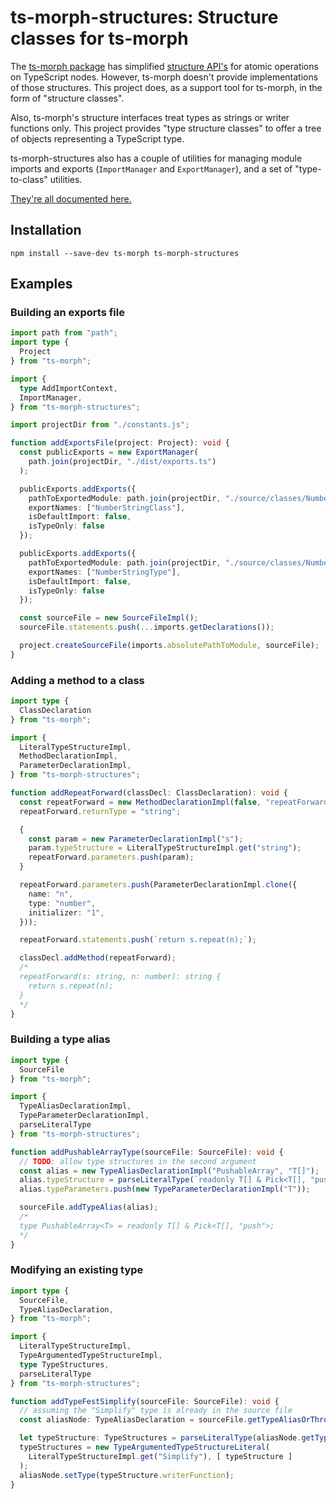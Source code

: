 # ts-morph-structures: Structure classes for ts-morph

The [ts-morph package](https://npmjs.com/package/ts-morph) has simplified [structure API's](https://ts-morph.com/manipulation/structures) for atomic operations on TypeScript nodes.  However, ts-morph doesn't provide implementations of those structures.  This project does, as a support tool for ts-morph, in the form of "structure classes".

Also, ts-morph's structure interfaces treat types as strings or writer functions only.  This project provides "type structure classes" to offer a tree of objects representing a TypeScript type.

ts-morph-structures also has a couple of utilities for managing module imports and exports (`ImportManager` and `ExportManager`), and a set of "type-to-class" utilities.

[They're all documented here.](https://ajvincent.github.io/ts-morph-structures/)

## Installation

`npm install --save-dev ts-morph ts-morph-structures`

## Examples

### Building an exports file

```typescript
import path from "path";
import type {
  Project
} from "ts-morph";

import {
  type AddImportContext,
  ImportManager,
} from "ts-morph-structures";

import projectDir from "./constants.js";

function addExportsFile(project: Project): void {
  const publicExports = new ExportManager(
    path.join(projectDir, "./dist/exports.ts")
  );

  publicExports.addExports({
    pathToExportedModule: path.join(projectDir, "./source/classes/NumberStringClass.ts"),
    exportNames: ["NumberStringClass"],
    isDefaultImport: false,
    isTypeOnly: false
  });

  publicExports.addExports({
    pathToExportedModule: path.join(projectDir, "./source/classes/NumberStringClass.ts"),
    exportNames: ["NumberStringType"],
    isDefaultImport: false,
    isTypeOnly: false
  });

  const sourceFile = new SourceFileImpl();
  sourceFile.statements.push(...imports.getDeclarations());

  project.createSourceFile(imports.absolutePathToModule, sourceFile);
}
```

### Adding a method to a class

```typescript
import type {
  ClassDeclaration
} from "ts-morph";

import {
  LiteralTypeStructureImpl,
  MethodDeclarationImpl,
  ParameterDeclarationImpl,
} from "ts-morph-structures";

function addRepeatForward(classDecl: ClassDeclaration): void {
  const repeatForward = new MethodDeclarationImpl(false, "repeatForward");
  repeatForward.returnType = "string";

  {
    const param = new ParameterDeclarationImpl("s");
    param.typeStructure = LiteralTypeStructureImpl.get("string");
    repeatForward.parameters.push(param);
  }

  repeatForward.parameters.push(ParameterDeclarationImpl.clone({
    name: "n",
    type: "number",
    initializer: "1",
  }));

  repeatForward.statements.push(`return s.repeat(n);`);

  classDecl.addMethod(repeatForward);
  /*
  repeatForward(s: string, n: number): string {
    return s.repeat(n);
  }
  */
}
```

### Building a type alias

```typescript
import type {
  SourceFile
} from "ts-morph";

import {
  TypeAliasDeclarationImpl,
  TypeParameterDeclarationImpl,
  parseLiteralType
} from "ts-morph-structures";

function addPushableArrayType(sourceFile: SourceFile): void {
  // TODO: allow type structures in the second argument
  const alias = new TypeAliasDeclarationImpl("PushableArray", "T[]");
  alias.typeStructure = parseLiteralType(`readonly T[] & Pick<T[], "push">`);
  alias.typeParameters.push(new TypeParameterDeclarationImpl("T"));

  sourceFile.addTypeAlias(alias);
  /*
  type PushableArray<T> = readonly T[] & Pick<T[], "push">;
  */
}
```

### Modifying an existing type

```typescript
import type {
  SourceFile,
  TypeAliasDeclaration,
} from "ts-morph";

import {
  LiteralTypeStructureImpl,
  TypeArgumentedTypeStructureImpl,
  type TypeStructures,
  parseLiteralType
} from "ts-morph-structures";

function addTypeFestSimplify(sourceFile: SourceFile): void {
  // assuming the "Simplify" type is already in the source file
  const aliasNode: TypeAliasDeclaration = sourceFile.getTypeAliasOrThrow("PushableArray");

  let typeStructure: TypeStructures = parseLiteralType(aliasNode.getTypeNodeOrThrow().getText());
  typeStructures = new TypeArgumentedTypeStructureLiteral(
    LiteralTypeStructureImpl.get("Simplify"), [ typeStructure ]
  );
  aliasNode.setType(typeStructure.writerFunction);
}
```
